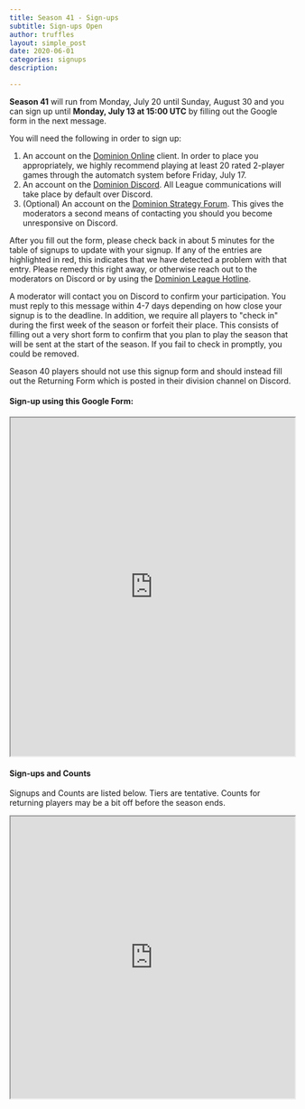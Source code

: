 ```yaml
---
title: Season 41 - Sign-ups
subtitle: Sign-ups Open
author: truffles
layout: simple_post
date: 2020-06-01
categories: signups
description:

---
```

**Season 41** will run from Monday, July 20 until Sunday, August 30 and you can sign up until **Monday, July 13 at 15:00 UTC** by filling out the Google form in the next message.

You will need the following in order to sign up:

1. An account on the [Dominion Online](https://dominion.games) client. In order to place you appropriately, we highly recommend playing at least 20 rated 2-player games through the automatch system before Friday, July 17.
2. An account on the [Dominion Discord](https://discord.gg/vMmmMBu). All League communications will take place by default over Discord.
3. (Optional) An account on the [Dominion Strategy Forum](http://forum.dominionstrategy.com/index.php). This gives the moderators a second means of contacting you should you become unresponsive on Discord.

After you fill out the form, please check back in about 5 minutes for the table of signups to update with your signup. If any of the entries are highlighted in red, this indicates that we have detected a problem with that entry. Please remedy this right away, or otherwise reach out to the moderators on Discord or by using the [Dominion League Hotline](http://tinyurl.com/dominion-league-hotline).

A moderator will contact you on Discord to confirm your participation. You must reply to this message within 4-7 days depending on how close your signup is to the deadline. In addition, we require all players to "check in" during the first week of the season or forfeit their place. This consists of filling out a very short form to confirm that you plan to play the season that will be sent at the start of the season. If you fail to check in promptly, you could be removed.

Season 40 players should not use this signup form and should instead fill out the Returning Form which is posted in their division channel on Discord.

#### Sign-up using this Google Form:

[comment]: # (TODO: Replace Sign-ups Form google embed below)
<div class="sheets">
  <iframe src="https://docs.google.com/forms/d/e/1FAIpQLSfVgqbaYIA3ElkCF29cBsdjwbp06PdyPwXxurPl1-IyesEgbw/viewform?embedded=true" width="100%" height="600">Loading…</iframe>
</div>


#### Sign-ups and Counts
Signups and Counts are listed below. Tiers are tentative. Counts for returning players may be a bit off before the season ends.


[comment]: # (TODO: Replace Sign-ups and Counts google embed below)
<div class="sheets">
  <iframe src="https://docs.google.com/spreadsheets/d/e/2PACX-1vQ7pNFwPE7dLvu9Qp35s9tCNqHQjkiUKNLe2pRPlrU93uPrP91A0Po227xwbnWwwnZFwcMCYhVAlqNl/pubhtml?gid=947503377" height="500" width="100%">Loading...</iframe>
</div>
